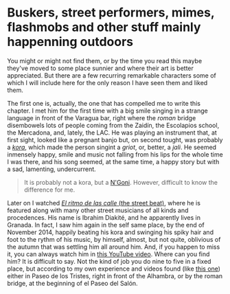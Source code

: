 # Buskers, street performers, mimes, flashmobs and other stuff mainly happenning outdoors

You might or might not find them, or by the time you read this maybe
they've moved to some place sunnier and where their art is better
appreciated. But there are a few recurring remarkable characters some
of which I will include here for the only reason I have seen them and
liked them.

The first one is, actually, the one that has compelled me to write
this chapter. I met him for the first time with a big smile singing in
a strange language in front of the Varagua bar, right where the
*roman* bridge disembowels lots of people coming from the Zaidín, the
Escolapios school, the Mercadona, and, lately, the LAC. He was playing
an instrument that, at first sight, looked like a pregnant banjo but,
on second tought, was probably a
[*kora*](http://en.wikipedia.org/wiki/Kora_%28instrument%29), which
made the person singint a *griot*, or, better, a *jali*. He seemed
inmensely happy, smile and music not falling from his lips for the
whole time I was there, and his song seemed, at the same time, a happy
story but with a sad, lamenting, undercurrent.

>It is probably not a kora, but a
>[N'Goni](http://en.wikipedia.org/wiki/Ngoni_%28instrument%29). However,
>difficult to know the difference for me. 

Later on I watched
[*El ritmo de las calle* (the street beat)](http://www.asociacionprensa.org/es/noticias/noticias-de-comunicaci%C3%B3n/2844-el-documental-%E2%80%98al-ritmo-de-la-calle%E2%80%99-se-estrena-el-pr%C3%B3ximo-20-de-octubre-en-cinesur-nervi%C3%B3n-plaza.html),
where he is featured along with many other street musicians of all
kinds and procedences. His name is Ibrahim Diakité, and he apparently
lives in Granada. In fact, I saw him again in the self same place, by
the end of November 2014, happily beating his kora and swinging his
spiky hair and foot to the rythm of his music, by himself, almost, but
not quite, oblivious of the autumn that was settling him all around
him. And, if you happen to miss it, you can always watch him in
[this YouTube video](https://www.youtube.com/watch?v=rmF8VT2y-0Q). Where
can you find him? It is difficult to say. Not the kind of job you do
nine to five in a fixed place, but according to my own experience and
videos found (like [this one](http://vimeo.com/83792239)) either in
Paseo de los Tristes, right in front of the Alhambra, or by the roman
bridge, at the beginning of el Paseo del Salón.

